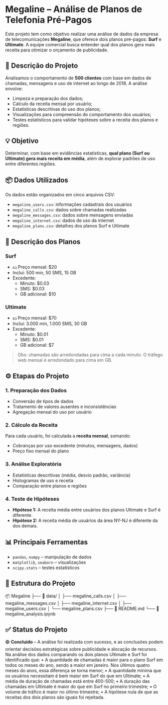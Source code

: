 # Megaline – Análise de Planos de Telefonia Pré-Pagos

Este projeto tem como objetivo realizar uma análise de dados da empresa de telecomunicações **Megaline**, que oferece dois planos pré-pagos: **Surf** e **Ultimate**. A equipe comercial busca entender qual dos planos gera mais receita para otimizar o orçamento de publicidade.

## 🧾 Descrição do Projeto

Analisamos o comportamento de **500 clientes** com base em dados de chamadas, mensagens e uso de internet ao longo de 2018. A análise envolve:

- Limpeza e preparação dos dados;
- Cálculo da receita mensal por usuário;
- Estatísticas descritivas do uso dos planos;
- Visualizações para compreensão do comportamento dos usuários;
- Testes estatísticos para validar hipóteses sobre a receita dos planos e regiões.

## 💡 Objetivo

Determinar, com base em evidências estatísticas, **qual plano (Surf ou Ultimate) gera mais receita em média**, além de explorar padrões de uso entre diferentes regiões.

## 📦 Dados Utilizados

Os dados estão organizados em cinco arquivos CSV:

- `megaline_users.csv`: informações cadastrais dos usuários
- `megaline_calls.csv`: dados sobre chamadas realizadas
- `megaline_messages.csv`: dados sobre mensagens enviadas
- `megaline_internet.csv`: dados de uso da internet
- `megaline_plans.csv`: detalhes dos planos Surf e Ultimate

## 📝 Descrição dos Planos

### Surf

- 💵 Preço mensal: $20  
- Inclui: 500 min, 50 SMS, 15 GB  
- Excedente:  
  - Minuto: $0.03  
  - SMS: $0.03  
  - GB adicional: $10  

### Ultimate

- 💵 Preço mensal: $70  
- Inclui: 3.000 min, 1.000 SMS, 30 GB  
- Excedente:  
  - Minuto: $0.01  
  - SMS: $0.01  
  - GB adicional: $7  

> Obs: chamadas são arredondadas para cima a cada minuto. O tráfego web mensal é arredondado para cima em GB.

## ⚙️ Etapas do Projeto

### 1. Preparação dos Dados

- Conversão de tipos de dados
- Tratamento de valores ausentes e inconsistências
- Agregação mensal do uso por usuário

### 2. Cálculo da Receita

Para cada usuário, foi calculada a **receita mensal**, somando:
- Cobranças por uso excedente (minutos, mensagens, dados)
- Preço fixo mensal do plano

### 3. Análise Exploratória

- Estatísticas descritivas (média, desvio padrão, variância)
- Histogramas de uso e receita
- Comparação entre planos e regiões

### 4. Teste de Hipóteses

- **Hipótese 1:** A receita média entre usuários dos planos Ultimate e Surf é diferente.
- **Hipótese 2:** A receita média de usuários da área NY-NJ é diferente da dos demais.

## 📊 Principais Ferramentas

- `pandas`, `numpy` – manipulação de dados
- `matplotlib`, `seaborn` – visualizações
- `scipy.stats` – testes estatísticos

## 📁 Estrutura do Projeto

📦 Megaline
├── 📁 data/
│ ├── megaline_calls.csv
│ ├── megaline_messages.csv
│ ├── megaline_internet.csv
│ ├── megaline_users.csv
│ └── megaline_plans.csv
├── 📄 README.md
└── 📄 megaline_analysis.ipynb


## ✅ Status do Projeto

🟢 **Concluído** – A análise foi realizada com sucesso, e as conclusões podem orientar decisões estratégicas sobre publicidade e alocação de recursos. 
Na análise dos dados comparando os dois planos Ultimate e Surf foi identificado que: 
• A quantidade de chamadas é maior para o plano Surf em todos os meses do ano, sendo a maior em janeiro. Nos últimos quatro meses do anos, essa diferença se torna menor; 
• A quantidade mínima que os usuários necessitam é bem maior em Surf do que em Ultimate;
• A média de duração de chamadas está entre 400-500;
• A duração das chamadas em Ultimate é maior do que em Surf no primeiro trimestre;
• O volume de tráfico é maior no último trimestre;
• A hipótese nula de que as receitas dos dois planos são iguais foi rejeitada.


